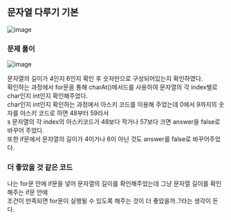 ## 문자열 다루기 기본
![image](https://user-images.githubusercontent.com/122864238/223675966-37f35445-d4c1-400f-94ee-ef7df5670b9f.png)

### 문제 풀이     
![image](https://user-images.githubusercontent.com/122864238/223676504-c98b151e-826a-4b2a-928c-5bc19dfad676.png)

문자열의 길이가 4인지 6인지 확인 후 숫자만으로 구성되어있는지 확인하였다.          
확인하는 과정에서 for문을 통해 charAt()메서드를 사용하여 문자열의 각 index별로 char인지 int인지 확인해주었다.      
char인지 int인지 확인하는 과정에서 아스키 코드를 이용해 주었는데 0에서 9까지의 숫자를 아스키 코드로 하면 48부터 59라서         
s 문자열의 각 index의 아스키코드가 48보다 작거나 57보다 크면 answer을 false로 바꾸어 주었다.       
또한 if문에서 문자열의 길이가 4이거나 6이 아닌 것도 answer를 false로 바꾸어주었다.      

### 더 좋았을 것 같은 코드       
나는 for문 안에 if문을 넣어 문자열의 길이를 확인해주었는데 그냥 문자열 길이를 확인해주는 if문 안에           
조건이 만족되면 for문이 실행될 수 있도록 해주는 것이 더 좋았을까..?라는 생각이 든다.
